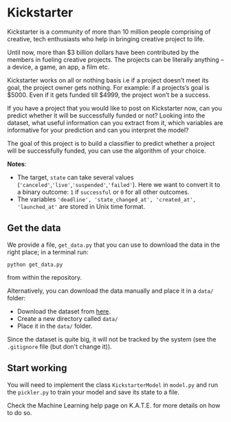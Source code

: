 # Kickstarter

Kickstarter is a community of more than 10 million people comprising of creative, tech enthusiasts who help in bringing creative project to life.

Until now, more than $3 billion dollars have been contributed by the members in fueling creative projects.
The projects can be literally anything – a device, a game, an app, a film etc.

Kickstarter works on all or nothing basis i.e if a project doesn’t meet its goal, the project owner gets nothing.
For example: if a projects’s goal is $5000. Even if it gets funded till $4999, the project won’t be a success.

If you have a project that you would like to post on Kickstarter now, can you predict whether it will be successfully funded or not? Looking into the dataset, what useful information can you extract from it, which variables are informative for your prediction and can you interpret the model?

The goal of this project is to build a classifier to predict whether a project will be successfully funded, you can use the algorithm of your choice.

**Notes**:
* The target, `state` can take several values (`'canceled'`,`'live'`,`'suspended'`,`'failed'`). Here we want to convert it to a binary outcome: `1` if `successful` or `0` for all other outcomes.
* The variables `'deadline', 'state_changed_at', 'created_at', 'launched_at'` are stored in Unix time format.

## Get the data

We provide a file, `get_data.py` that you can use to download the data in the right place; in a terminal run:
```
python get_data.py
```
from within the repository.

Alternatively, you can download the data manually and place it in a `data/` folder:
* Download the dataset from [here](https://s3-eu-west-1.amazonaws.com/kate-datasets/kickstarter/train.zip).
* Create a new directory called `data/`
* Place it in the `data/` folder.

Since the dataset is quite big, it will not be tracked by the system (see the `.gitignore` file (but don't change it)).


## Start working

You will need to implement the class `KickstarterModel` in `model.py` and run the `pickler.py` to train your model and save its state to a file.

Check the Machine Learning help page on K.A.T.E. for more details on how to do so.
